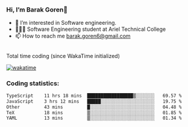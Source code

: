 ###  Hi, I’m Barak Goren👋
- 👀 I’m interested in Software engineering.
- 👨🏼‍🎓 Software Engineering student at Ariel Technical College
- 📫 How to reach me barak.goren6@gmail.com
##
Total time coding (since WakaTime initialized)

[![wakatime](https://wakatime.com/badge/user/5cc5ec80-a806-4ca2-a704-db29274e48cd.svg)](https://wakatime.com/@5cc5ec80-a806-4ca2-a704-db29274e48cd)

   
### Coding statistics:

<!--START_SECTION:waka-->

```txt
TypeScript    11 hrs 18 mins  █████████████████▒░░░░░░░   69.57 %
JavaScript    3 hrs 12 mins   █████░░░░░░░░░░░░░░░░░░░░   19.75 %
Other         43 mins         █░░░░░░░░░░░░░░░░░░░░░░░░   04.48 %
TeX           18 mins         ▒░░░░░░░░░░░░░░░░░░░░░░░░   01.85 %
YAML          13 mins         ▒░░░░░░░░░░░░░░░░░░░░░░░░   01.34 %
```

<!--END_SECTION:waka-->

<!---
barakgoren/barakgoren is a ✨ special ✨ repository because its `README.md` (this file) appears on your GitHub profile.
You can click the Preview link to take a look at your changes.
--->

